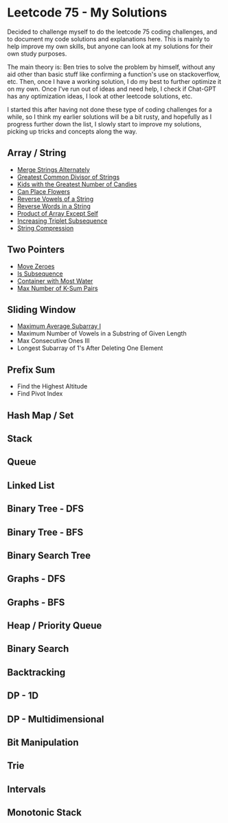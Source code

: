 # Leetcode 75 - My Solutions

Decided to challenge myself to do the leetcode 75 coding challenges, and to document my code solutions and explanations here. This is mainly to help improve my own skills, but anyone can look at my solutions for their own study purposes.

The main theory is: Ben tries to solve the problem by himself, without any aid other than basic stuff like confirming a function's use on stackoverflow, etc. Then, once I have a working solution, I do my best to further optimize it on my own. Once I've run out of ideas and need help, I check if Chat-GPT has any optimization ideas, I look at other leetcode solutions, etc.

I started this after having not done these type of coding challenges for a while, so I think my earlier solutions will be a bit rusty, and hopefully as I progress further down the list, I slowly start to improve my solutions, picking up tricks and concepts along the way.

## Array / String

-   [Merge Strings Alternately](./array_strings/merge_strings_alternately.md)
-   [Greatest Common Divisor of Strings](./array_strings/greatest_common_divisor_of_strings.md)
-   [Kids with the Greatest Number of Candies](./array_strings/kids_with_the_greatest_number_of_candies.md)
-   [Can Place Flowers](./array_strings/can_place_flowers.md)
-   [Reverse Vowels of a String](./array_strings/reverse_vowels_of_a_string.md)
-   [Reverse Words in a String](./array_strings/reverse_words_in_a_string.md)
-   [Product of Array Except Self](./array_strings/product_of_array_except_self.md)
-   [Increasing Triplet Subsequence](./array_strings/increasing_triplet_sequence.md)
-   [String Compression](./array_strings/string_compression.md)

## Two Pointers

-   [Move Zeroes](./two_pointer/move_zeroes.md)
-   [Is Subsequence](./two_pointer/is_subsequence.md)
-   [Container with Most Water](./two_pointer/container_with_most_water.md)
-   [Max Number of K-Sum Pairs](./two_pointer/max_number_of_ksum_pairs.md)

## Sliding Window

-   [Maximum Average Subarray I](./sliding_window/maximum_average_subarray_i.md)
-   Maximum Number of Vowels in a Substring of Given Length
-   Max Consecutive Ones III
-   Longest Subarray of 1's After Deleting One Element

## Prefix Sum

-   Find the Highest Altitude
-   Find Pivot Index

## Hash Map / Set

## Stack

## Queue

## Linked List

## Binary Tree - DFS

## Binary Tree - BFS

## Binary Search Tree

## Graphs - DFS

## Graphs - BFS

## Heap / Priority Queue

## Binary Search

## Backtracking

## DP - 1D

## DP - Multidimensional

## Bit Manipulation

## Trie

## Intervals

## Monotonic Stack
